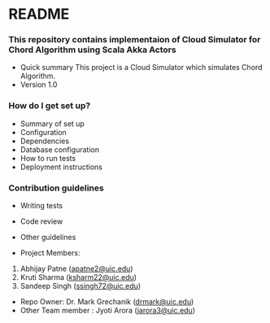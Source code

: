 # README #


### This repository contains implementaion of Cloud Simulator for Chord Algorithm using Scala Akka Actors ###

* Quick summary
This project is a Cloud Simulator which simulates Chord Algorithm.
* Version
1.0


### How do I get set up? ###

* Summary of set up
* Configuration
* Dependencies
* Database configuration
* How to run tests
* Deployment instructions

### Contribution guidelines ###

* Writing tests
* Code review
* Other guidelines


* Project Members:

1. Abhijay Patne (apatne2@uic.edu)
2. Kruti Sharma (ksharm22@uic.edu)
3. Sandeep Singh (ssingh72@uic.edu)

* Repo Owner: Dr. Mark Grechanik (drmark@uic.edu)
* Other Team member : Jyoti Arora (jarora3@uic.edu)